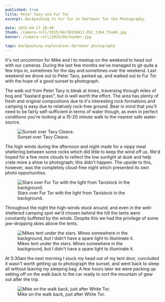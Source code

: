 ```yaml
---
published: true
title: Peter Tavy and Fur Tor
excerpt: Backpacking to Fur Tor on Dartmoor for the Photography.

date: 2015-04-17 20:40
thumb: /camera-roll/2015/04/20150411-DSC_5364_Thumb.jpg
banner: /camera-roll/2015/04/header.jpg

tags: backpacking exploration dartmoor photography
---
```


It's not uncommon for Mike and I to meetup on the weekend to head out with our cameras. During the last few months we've managed to git quite a few trips in, sometimes for the day and sometimes over the weekend. Last weekend we drove out to Peter Tavy, parked up, and walked out to Fur Tor with the hope of a good sunset to photograph.

The walk out from Peter Tavy is bleak at times, traversing through miles of bog and "bastard grass", but is well worth the effort. The area has plenty of fresh and original compositions due to it's interesting rock formations and camping is easy due to relatively rock-free ground. Bear in mind that you'll need to be fairly self-sufficient in terms of water though, as even in perfect conditions you're looking at a 15-20 minute walk to the nearest safe water-source.

<figure>
  <img data-src="/assets/camera-roll/2015/04/20150411-DSC_5263-Edit.jpg" title="Sunset over Tavy Cleave." />
  <figcaption>
    Sunset over Tavy Cleave.
  </figcaption>
</figure>

The high winds during the afternoon and night made for a nippy meal sheltering between some rocks which did little to keep the wind off us. We'd hoped for a few more clouds to reflect the low sunlight at dusk and help crate more a show to photograph; this didn't happen. The upside to this, however, was the completely cloud-free night which presented its own photo opportunities.

<figure>
  <img data-src="/assets/camera-roll/2015/04/20150411-DSC_5362-Edit.jpg" title="Stars over Fur Tor with the light from Tavistock in the background." />
  <figcaption>
    Stars over Fur Tor with the light from Tavistock in the background.
  </figcaption>
</figure>

Throughout the night the high-winds stuck around, and even in the well-sheltered camping spot we'd chosen behind the hill the tents were constantly buffeted by the winds. Despite this we had the privilege of some jaw-dropping skies above the tents.

<figure>
  <img data-src="/assets/camera-roll/2015/04/20150411-DSC_5364.jpg" title="Mikes tent under the stars. Mines somewhere in the background, but I didn't have a spare light to illuminate it. " />
  <figcaption>
    Mikes tent under the stars. Mines somewhere in the background, but I didn't have a spare light to illuminate it.
  </figcaption>
</figure>

At 5:30am the next morning I stuck my head out of my tent door, concluded it wasn't worth getting up to photograph the sunset, and went back to sleep all without leaving my sleeping bag. A few hours later we were packing up setting off on the walk back to the car ready to sort the mountain of gear out after the trip.

<figure>
  <img data-src="/assets/camera-roll/2015/04/20150412-DSC_5378.jpg" title="Mike on the walk back, just after White Tor. " />
  <figcaption>
    Mike on the walk back, just after White Tor.
  </figcaption>
</figure>
